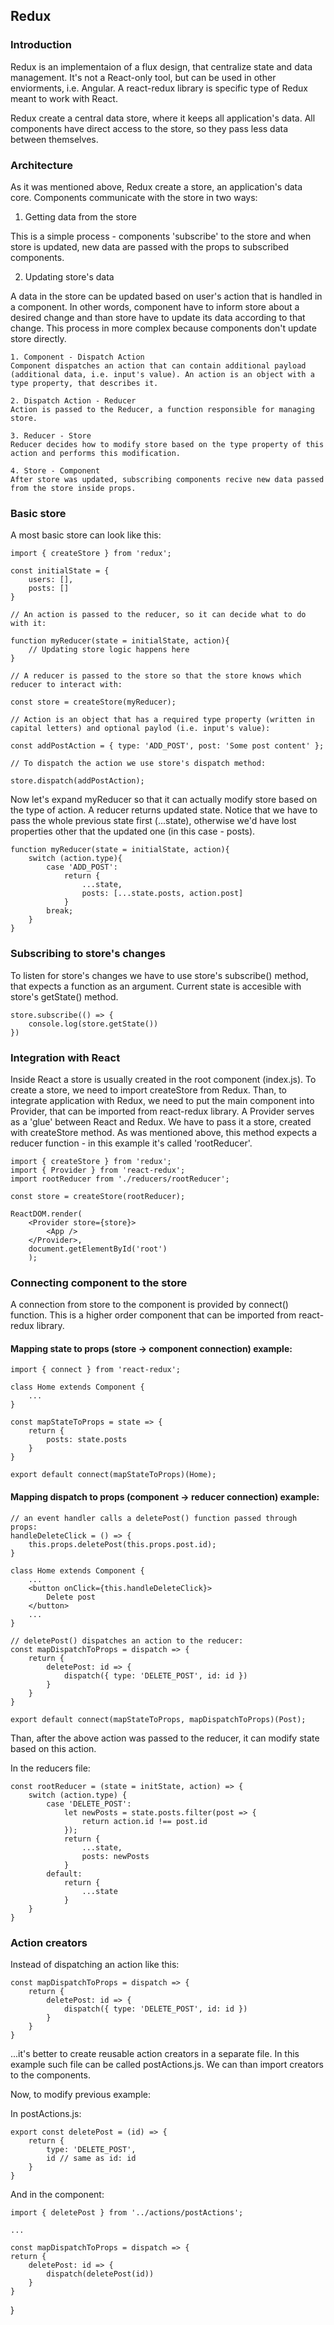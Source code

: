 ## Redux

### Introduction

Redux is an implementaion of a flux design, that centralize state and data management. It's not a React-only tool, but can be used in other enviorments, i.e. Angular. A react-redux library is specific type of Redux meant to work with React.

Redux create a central data store, where it keeps all application's data. All components have direct access to the store, so they pass less data between themselves.

### Architecture

As it was mentioned above, Redux create a store, an application's data core. Components communicate with the store in two ways:

1. Getting data from the store

This is a simple process - components 'subscribe' to the store and when store is updated, new data are passed with the props to subscribed components.

2. Updating store's data

A data in the store can be updated based on user's action that is handled in a component. In other words, component have to inform store about a desired change and than store have to update its data according to that change. This process in more complex because components don't update store directly.

    1. Component - Dispatch Action 
    Component dispatches an action that can contain additional payload  (additional data, i.e. input's value). An action is an object with a type property, that describes it.

    2. Dispatch Action - Reducer
    Action is passed to the Reducer, a function responsible for managing store.

    3. Reducer - Store
    Reducer decides how to modify store based on the type property of this action and performs this modification.

    4. Store - Component
    After store was updated, subscribing components recive new data passed from the store inside props.

### Basic store

A most basic store can look like this:

    import { createStore } from 'redux';

    const initialState = {
        users: [],
        posts: []
    }

    // An action is passed to the reducer, so it can decide what to do with it:

    function myReducer(state = initialState, action){
        // Updating store logic happens here
    }

    // A reducer is passed to the store so that the store knows which reducer to interact with:

    const store = createStore(myReducer);

    // Action is an object that has a required type property (written in capital letters) and optional paylod (i.e. input's value):

    const addPostAction = { type: 'ADD_POST', post: 'Some post content' };

    // To dispatch the action we use store's dispatch method:
    
    store.dispatch(addPostAction);

Now let's expand myReducer so that it can actually modify store based on the type of action. A reducer returns updated state. Notice that we have to pass the whole previous state first (...state), otherwise we'd have lost properties other that the updated one (in this case - posts).

    function myReducer(state = initialState, action){
        switch (action.type){
            case 'ADD_POST':
                return {
                    ...state,
                    posts: [...state.posts, action.post]
                }
            break;
        }
    }

### Subscribing to store's changes

To listen for store's changes we have to use store's subscribe() method, that expects a function as an argument. Current state is accesible with store's getState() method.

    store.subscribe(() => {
        console.log(store.getState())
    })

### Integration with React

Inside React a store is usually created in the root component (index.js). To create a store, we need to import createStore from Redux. Than, to integrate application with Redux, we need to put the main component into Provider, that can be imported from react-redux library. A Provider serves as a 'glue' between React and Redux. We have to pass it a store, created with createStore method. As was mentioned above, this method expects a reducer function - in this example it's called 'rootReducer'.

    import { createStore } from 'redux';
    import { Provider } from 'react-redux';
    import rootReducer from './reducers/rootReducer';

    const store = createStore(rootReducer);
    
    ReactDOM.render(
        <Provider store={store}>
            <App />
        </Provider>, 
        document.getElementById('root')
        );

### Connecting component to the store

A connection from store to the component is provided by connect() function. This is a higher order component that can be imported from react-redux library.

#### Mapping state to props (store -> component connection) example:

    import { connect } from 'react-redux';

    class Home extends Component {
        ...
    }

    const mapStateToProps = state => {
        return {
            posts: state.posts
        }
    }

    export default connect(mapStateToProps)(Home);

#### Mapping dispatch to props (component -> reducer connection) example:

    // an event handler calls a deletePost() function passed through props:
    handleDeleteClick = () => {
        this.props.deletePost(this.props.post.id);
    }

    class Home extends Component {
        ...
        <button onClick={this.handleDeleteClick}>
            Delete post
        </button>
        ...
    }

    // deletePost() dispatches an action to the reducer:
    const mapDispatchToProps = dispatch => {
        return {
            deletePost: id => {
                dispatch({ type: 'DELETE_POST', id: id })
            }
        }
    }

    export default connect(mapStateToProps, mapDispatchToProps)(Post);

Than, after the above action was passed to the reducer, it can modify state based on this action.

In the reducers file:

    const rootReducer = (state = initState, action) => {
        switch (action.type) {
            case 'DELETE_POST':
                let newPosts = state.posts.filter(post => {
                    return action.id !== post.id
                });
                return {
                    ...state,
                    posts: newPosts
                }
            default:
                return {
                    ...state
                }
        }
    }

### Action creators

Instead of dispatching an action like this:

    const mapDispatchToProps = dispatch => {
        return {
            deletePost: id => {
                dispatch({ type: 'DELETE_POST', id: id })
            }
        }
    }

...it's better to create reusable action creators in a separate file. In this example such file can be called postActions.js. We can than import creators to the components.

Now, to modify previous example:

In postActions.js:

    export const deletePost = (id) => {
        return {
            type: 'DELETE_POST',
            id // same as id: id
        }
    }

And in the component:

    import { deletePost } from '../actions/postActions';

    ...

    const mapDispatchToProps = dispatch => {
    return {
        deletePost: id => {
            dispatch(deletePost(id))
        }
    }
}